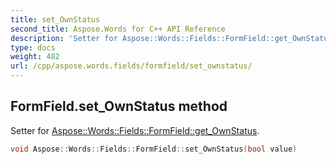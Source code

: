 ```yaml
---
title: set_OwnStatus
second_title: Aspose.Words for C++ API Reference
description: 'Setter for Aspose::Words::Fields::FormField::get_OwnStatus.'
type: docs
weight: 482
url: /cpp/aspose.words.fields/formfield/set_ownstatus/
---
```

## FormField.set_OwnStatus method


Setter for [Aspose::Words::Fields::FormField::get_OwnStatus](../get_ownstatus/).

```cpp
void Aspose::Words::Fields::FormField::set_OwnStatus(bool value)
```

